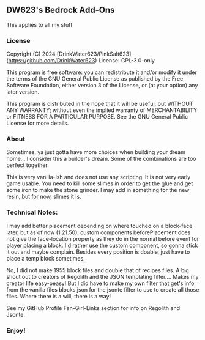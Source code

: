 ## DW623's Bedrock Add-Ons
This applies to all my stuff

### License
Copyright (C) 2024  [DrinkWater623/PinkSalt623] (https://github.com/DrinkWater623)
License: GPL-3.0-only
>
This program is free software: you can redistribute it and/or modify it under the terms of the GNU General Public License as published by the Free Software Foundation, either version 3 of the License, or (at your option) any later version.
>
This program is distributed in the hope that it will be useful, but WITHOUT ANY WARRANTY; without even the implied warranty of MERCHANTABILITY or FITNESS FOR A PARTICULAR PURPOSE.  See the GNU General Public License for more details.
>
### About
Sometimes, ya just gotta have more choices when building your dream home...  I consider this a builder's dream.  Some of the combinations are too perfect together.

This is very vanilla-ish and does not use any scripting.  It is not very early game usable.  You need to kill some slimes in order to get the glue and get some iron to make the stone grinder.  I may add in something for the new resin, but for now, slimes it is.

### Technical Notes:
I may add better placement depending on where touched on a block-face later, but as of now (1.21.50), custom components beforePlacement does not give the face-location property as they do in the normal before event for player placing a block.  I'd rather use the custom component, so gonna stick it out and maybe complain.  Besides every position is doable, just have to place a temp block sometimes.
  
No, I did not make 1955 block files and double that of recipes files.  A big shout out to creators of Regolith and the JSON templating filter.... Makes my creator life easy-peasy!  But I did have to make my own filter that get's info from the vanilla files blocks.json for the jsonte filter to use to create all those files.  Where there is a will, there is a way!

See my GitHub Profile Fan-Girl-Links section for info on Regolith and Jsonte.

### Enjoy!